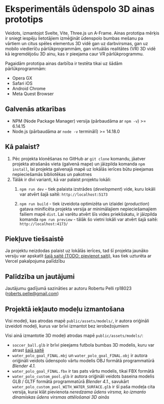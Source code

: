 # Eksperimentāls ūdenspolo 3D ainas prototips
Veidots, izmantojot Svelte, Vite, Three.js un A-Frame. Ainas prototipa mērķis ir sniegt iespēju lietotājiem izmēģināt ūdenspolo bumbas mešanu pa vārtiem un citus spēles elementus 3D vidē gan uz darbvirsmas, gan uz mobilo viedierīču pārlūkprogrammām, gan virtuālās realitātes (VR) 3D vidē kā iegremdējošu 3D ainu, kas ir pieejama caur VR pārlūkprogrammu.

Pagaidām prototipa ainas darbība ir testēta tikai uz šādām pārlūkprogrammām:
- Opera GX
- Safari iOS
- Android Chrome
- Meta Quest Browser

## Galvenās atkarības
- NPM (Node Package Manager) versija (pārbaudāma ar `npm -v`) >= 6.14.15
- Node.js (pārbaudāma ar `node -v` terminālī) >= 14.18.0

## Kā palaist?
1. Pēc projekta klonēšanas no GitHub ar `git clone` komandu, jāatver projekta atrašanās vieta (galvenā mape) un jāizpilda komanda `npm install`, lai projekta galvenajā mapē uz lokālās ierīces būtu pieejamas nepieciešamās bibliotēkas un pakotnes
2. Tālāk ir divi varianti, kā var palaist projektu lokāli:
    1. `npm run dev` - tiek palaista izstrādes (_development_) vide, kuru lokāli var atvērt šajā saitē: `http://localhost:5173`
    
    2. `npm run build` - tiek izveidota optimizēta un izlaidei (_production_) gatava minificēta projekta versija ar minimālajiem nepieciešamajiem failiem mapē `dist`. Lai varētu atvērt šīs vides priekšskatu, ir jāizpilda komanda `npm run preview` - tālāk šo vietni lokāli var atvērt šajā saitē: `http://localhost:4173/`

## Piekļuve tiešsaistē
Ja projektu neizdodas palaist uz lokālās ierīces, tad šī projekta jaunāko versiju var apskatīt [šajā saitē (TODO: pievienot saiti)](#), kas tiek uzturēta ar Vercel pakalpojuma palīdzību


## Palīdzība un jautājumi
Jautājumu gadījumā sazināties ar autoru Robertu Pelli rp18023 (roberts.pelle@gmail.com)

## Projektā iekļauto modeļu izmantošana
Visi modeļi, kas atrodas mapē `public/assets/models/`, ir autora oriģināli izveidoti modeļi, kurus var brīvi izmantot bez ierobežojumiem

Visi ainā izmantotie 3D modeļi atrodas mapē `public/assets/models/`:
* `soccer_ball.glb` ir brīvi pieejams futbola bumbas 3D modelis, kuru var atrast [šajā saitē](https://sketchfab.com/3d-models/soccer-ball-a51de12e975a425184496fbabc728ca3)
* `water_polo_goal_FINAL.mbj` un `water_polo_goal_FINAL.obj` ir autora oriģināli veidots ūdenspolo vārtu modelis OBJ formātā programmatūrā _Blender 4.1._
* `water_polo_goal_FINAL.fbx` ir tas pats vārtu modelis, tikai FBX formātā
* `water_polo_custom_pool.glb` ir autora oriģināli veidots baseina modelis GLB / GLTF formātā programmatūrā _Blender 4.1._, savukārt `water_polo_custom_pool_WITH_WATER_SURFACE.glb` ir šī paša modeļa cita versija, kurai klāt pievienota *neredzama ūdens virsma, ko izmanto dinamiskas ūdens virsmas attēlošanai 3D ainās*